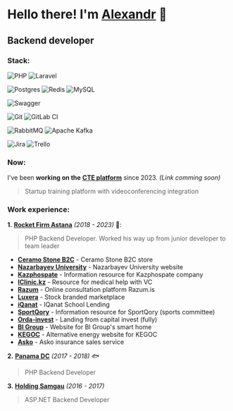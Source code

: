# Hello there! I'm [Alexandr](https://www.linkedin.com/in/alexandr-prokofyev/) 👋
## Backend developer

### Stack:
![PHP](https://img.shields.io/badge/php-%23777BB4.svg?style=for-the-badge&logo=php&logoColor=white)
![Laravel](https://img.shields.io/badge/laravel-%23FF2D20.svg?style=for-the-badge&logo=laravel&logoColor=white)

![Postgres](https://img.shields.io/badge/postgres-%23316192.svg?style=for-the-badge&logo=postgresql&logoColor=white)
![Redis](https://img.shields.io/badge/redis-%23DD0031.svg?style=for-the-badge&logo=redis&logoColor=white)
![MySQL](https://img.shields.io/badge/mysql-%2300f.svg?style=for-the-badge&logo=mysql&logoColor=white)

![Swagger](https://img.shields.io/badge/-Swagger-%23Clojure?style=for-the-badge&logo=swagger&logoColor=white)

![Git](https://img.shields.io/badge/git-%23F05033.svg?style=for-the-badge&logo=git&logoColor=white)
![GitLab CI](https://img.shields.io/badge/gitlab%20ci-%23181717.svg?style=for-the-badge&logo=gitlab&logoColor=white)

![RabbitMQ](https://img.shields.io/badge/Rabbitmq-FF6600?style=for-the-badge&logo=rabbitmq&logoColor=white)
![Apache Kafka](https://img.shields.io/badge/Apache%20Kafka-000?style=for-the-badge&logo=apachekafka)

![Jira](https://img.shields.io/badge/jira-%230A0FFF.svg?style=for-the-badge&logo=jira&logoColor=white)
![Trello](https://img.shields.io/badge/Trello-%23026AA7.svg?style=for-the-badge&logo=Trello&logoColor=white)

### Now:
I've been **working on the** [**CTE platform**](#) since 2023. *(Link comming soon)*
> Startup training platform with videoconferencing integration

### Work experience:
**1.** [**Rocket Firm Astana**](https://rocketfirm.com/) *(2018 - 2023)* 🚀:
> PHP Backend Developer. Worked his way up from junior developer to team leader
- [**Ceramo Stone B2C**](https://rocketfirm.com/ru/portfolio/services/ceramostone/) - Ceramo Stone B2C store
- [**Nazarbayev University**](https://rocketfirm.com/ru/portfolio/site/nu/) - Nazarbayev University website
- [**Kazphospate**](https://kpp.kz) - Information resource for Kazphospate company
- [**IClinic.kz**](https://iclinic.kz) - Resource for medical help with VC
- [**Razum**](https://rocketfirm.com/ru/portfolio/services/razum/) - Online consultation platform Razum.is
- [**Luxera**](https://luxera.kz) - Stock branded marketplace
- [**iQanat**](https://rocketfirm.com/ru/portfolio/site/iqanat/) - IQanat School Lending
- [**SportQory**](https://sportqory.kz/ru) - Information resource for SportQory (sports committee)
- [**Orda-invest**](https://capital.orda-invest.kz) - Landing from capital invest (fully)
- [**BI Group**](https://rocketfirm.com/ru/portfolio/site/smart-home/) - Website for BI Group's smart home
- [**KEGOC**](https://rocketfirm.com/ru/portfolio/site/kegoc/) - Alternative energy website for KEGOC
- [**Asko**](https://rocketfirm.com/ru/portfolio/services/asko-site/) - Asko insurance sales service

**2.** [**Panama DC**](https://panama.kz/) *(2017 - 2018)* 	🐟
> PHP Backend Developer

**3.** [**Holding Samgau**](https://samgau.com/) *(2016 - 2017)* 
> ASP.NET Backend Developer

